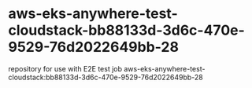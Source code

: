 # aws-eks-anywhere-test-cloudstack-bb88133d-3d6c-470e-9529-76d2022649bb-28
repository for use with E2E test job aws-eks-anywhere-test-cloudstack:bb88133d-3d6c-470e-9529-76d2022649bb-28
